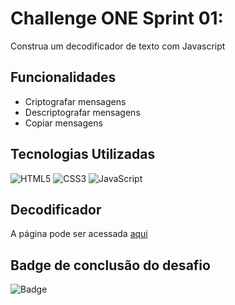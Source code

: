# Challenge ONE Sprint 01:
Construa um decodificador de texto com Javascript

## Funcionalidades
- Criptografar mensagens
- Descriptografar mensagens 
- Copiar mensagens

## Tecnologias Utilizadas

![HTML5](https://img.shields.io/badge/html5-%23E34F26.svg?style=for-the-badge&logo=html5&logoColor=white)
![CSS3](https://img.shields.io/badge/css3-%231572B6.svg?style=for-the-badge&logo=css3&logoColor=white)
![JavaScript](https://img.shields.io/badge/javascript-%23323330.svg?style=for-the-badge&logo=javascript&logoColor=%23F7DF1E)

## Decodificador
A página pode ser acessada [aqui](https://alonealines.github.io/challenge-one-alura-decodificador-de-texto/)

## Badge de conclusão do desafio
![Badge](https://github.com/alonealines/challenge-one-alura-decodificador-de-texto/assets/100536475/a36b9e4e-7c90-49d4-a487-2b28c70b6810)
